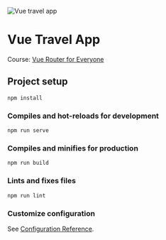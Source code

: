 ![Vue travel app](https://imgur.com/FyXl7eh.png)

# Vue Travel App
Course: [Vue Router for Everyone](https://vueschool.io/courses/vue-router-for-everyone)

## Project setup
```
npm install
```

### Compiles and hot-reloads for development
```
npm run serve
```

### Compiles and minifies for production
```
npm run build
```

### Lints and fixes files
```
npm run lint
```

### Customize configuration
See [Configuration Reference](https://cli.vuejs.org/config/).
